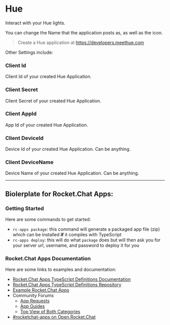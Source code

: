 # Hue
Interact with your Hue lights.

You can change the Name that the application posts as, as well as the icon.

> Create a Hue application at https://developers.meethue.com

Other Settings include:

### Client Id
Client Id of your created Hue Application.
### Client Secret
Client Secret of your created Hue Application.
### Client AppId
App Id of your created Hue Application.
### Client DeviceId
Device Id of your created Hue Application. Can be anything.
### Client DeviceName
Device Name of your created Hue Application. Can be anything.

---

## Biolerplate for Rocket.Chat Apps:

### Getting Started
Here are some commands to get started:
- `rc-apps package`: this command will generate a packaged app file (zip) which can be installed **if** it compiles with TypeScript
- `rc-apps deploy`: this will do what `package` does but will then ask you for your server url, username, and password to deploy it for you

### Rocket.Chat Apps Documentation
Here are some links to examples and documentation:
- [Rocket.Chat Apps TypeScript Definitions Documentation](https://rocketchat.github.io/Rocket.Chat.Apps-engine/)
- [Rocket.Chat Apps TypeScript Definitions Repository](https://github.com/RocketChat/Rocket.Chat.Apps-engine)
- [Example Rocket.Chat Apps](https://github.com/graywolf336/RocketChatApps)
- Community Forums
  - [App Requests](https://forums.rocket.chat/c/rocket-chat-apps/requests)
  - [App Guides](https://forums.rocket.chat/c/rocket-chat-apps/guides)
  - [Top View of Both Categories](https://forums.rocket.chat/c/rocket-chat-apps)
- [#rocketchat-apps on Open.Rocket.Chat](https://open.rocket.chat/channel/rocketchat-apps)

